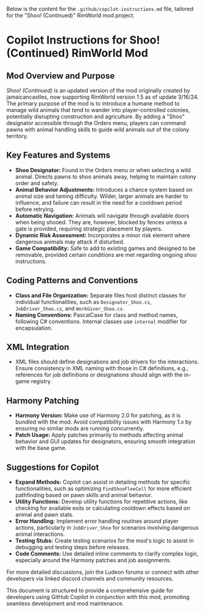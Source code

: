 Below is the content for the `.github/copilot-instructions.md` file, tailored for the "Shoo! (Continued)" RimWorld mod project. 


# Copilot Instructions for Shoo! (Continued) RimWorld Mod

## Mod Overview and Purpose
*Shoo! (Continued)* is an updated version of the mod originally created by jamaicancastles, now supporting RimWorld version 1.5 as of update 3/16/24. The primary purpose of the mod is to introduce a humane method to manage wild animals that tend to wander into player-controlled colonies, potentially disrupting construction and agriculture. By adding a "Shoo" designator accessible through the Orders menu, players can command pawns with animal handling skills to guide wild animals out of the colony territory.

## Key Features and Systems
- **Shoo Designator:** Found in the Orders menu or when selecting a wild animal. Directs pawns to shoo animals away, helping to maintain colony order and safety.
- **Animal Behavior Adjustments:** Introduces a chance system based on animal size and taming difficulty. Wilder, larger animals are harder to influence, and failure can result in the need for a cooldown period before retrying.
- **Automatic Navigation:** Animals will navigate through available doors when being shooed. They are, however, blocked by fences unless a gate is provided, requiring strategic placement by players.
- **Dynamic Risk Assessment:** Incorporates a minor risk element where dangerous animals may attack if disturbed.
- **Game Compatibility:** Safe to add to existing games and designed to be removable, provided certain conditions are met regarding ongoing shoo instructions.

## Coding Patterns and Conventions
- **Class and File Organization:** Separate files host distinct classes for individual functionalities, such as `Designator_Shoo.cs`, `JobDriver_Shoo.cs`, and `WorkGiver_Shoo.cs`.
- **Naming Conventions:** PascalCase for class and method names, following C# conventions. Internal classes use `internal` modifier for encapsulation.

## XML Integration
- XML files should define designations and job drivers for the interactions. Ensure consistency in XML naming with those in C# definitions, e.g., references for job definitions or designations should align with the in-game registry.

## Harmony Patching
- **Harmony Version:** Make use of Harmony 2.0 for patching, as it is bundled with the mod. Avoid compatibility issues with Harmony 1.x by ensuring no similar mods are running concurrently.
- **Patch Usage:** Apply patches primarily to methods affecting animal behavior and GUI updates for designators, ensuring smooth integration with the base game.

## Suggestions for Copilot
- **Expand Methods:** Copilot can assist in detailing methods for specific functionalities, such as optimizing `FindShooFleeCell` for more efficient pathfinding based on pawn skills and animal behavior.
- **Utility Functions:** Develop utility functions for repetitive actions, like checking for available exits or calculating cooldown effects based on animal and pawn stats.
- **Error Handling:** Implement error handling routines around player actions, particularly in `JobDriver_Shoo` for scenarios involving dangerous animal interactions.
- **Testing Stubs:** Create testing scenarios for the mod's logic to assist in debugging and testing steps before releases.
- **Code Comments:** Use detailed inline comments to clarify complex logic, especially around the Harmony patches and job assignments.

For more detailed discussions, join the Ludeon forums or connect with other developers via linked discord channels and community resources.


This document is structured to provide a comprehensive guide for developers using GitHub Copilot in conjunction with this mod, promoting seamless development and mod maintenance.
